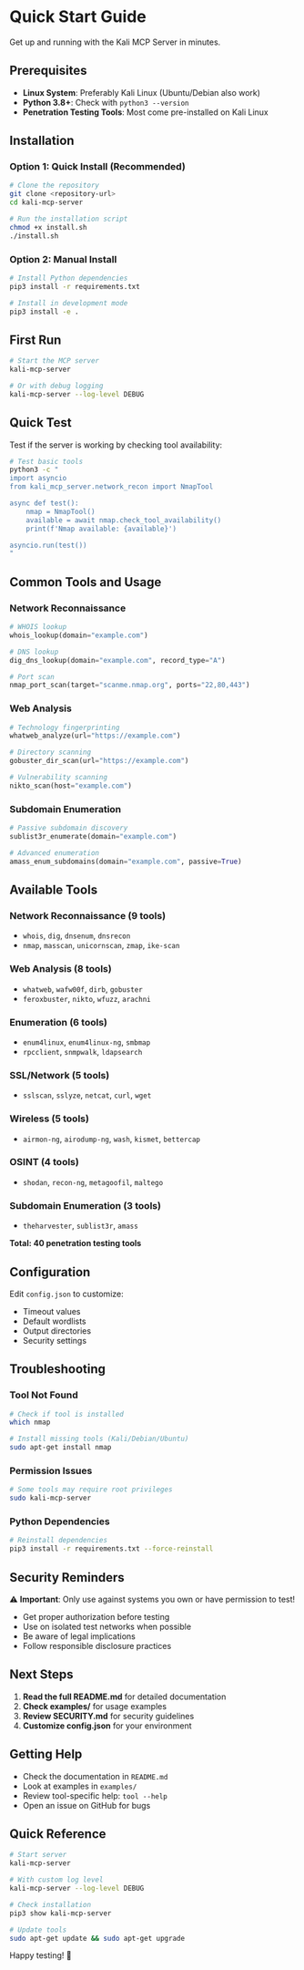# Quick Start Guide

Get up and running with the Kali MCP Server in minutes.

## Prerequisites

- **Linux System**: Preferably Kali Linux (Ubuntu/Debian also work)
- **Python 3.8+**: Check with `python3 --version`
- **Penetration Testing Tools**: Most come pre-installed on Kali Linux

## Installation

### Option 1: Quick Install (Recommended)
```bash
# Clone the repository
git clone <repository-url>
cd kali-mcp-server

# Run the installation script
chmod +x install.sh
./install.sh
```

### Option 2: Manual Install
```bash
# Install Python dependencies
pip3 install -r requirements.txt

# Install in development mode
pip3 install -e .
```

## First Run

```bash
# Start the MCP server
kali-mcp-server

# Or with debug logging
kali-mcp-server --log-level DEBUG
```

## Quick Test

Test if the server is working by checking tool availability:

```bash
# Test basic tools
python3 -c "
import asyncio
from kali_mcp_server.network_recon import NmapTool

async def test():
    nmap = NmapTool()
    available = await nmap.check_tool_availability()
    print(f'Nmap available: {available}')

asyncio.run(test())
"
```

## Common Tools and Usage

### Network Reconnaissance
```python
# WHOIS lookup
whois_lookup(domain="example.com")

# DNS lookup
dig_dns_lookup(domain="example.com", record_type="A")

# Port scan
nmap_port_scan(target="scanme.nmap.org", ports="22,80,443")
```

### Web Analysis
```python
# Technology fingerprinting
whatweb_analyze(url="https://example.com")

# Directory scanning
gobuster_dir_scan(url="https://example.com")

# Vulnerability scanning
nikto_scan(host="example.com")
```

### Subdomain Enumeration
```python
# Passive subdomain discovery
sublist3r_enumerate(domain="example.com")

# Advanced enumeration
amass_enum_subdomains(domain="example.com", passive=True)
```

## Available Tools

### Network Reconnaissance (9 tools)
- `whois`, `dig`, `dnsenum`, `dnsrecon`
- `nmap`, `masscan`, `unicornscan`, `zmap`, `ike-scan`

### Web Analysis (8 tools)
- `whatweb`, `wafw00f`, `dirb`, `gobuster`
- `feroxbuster`, `nikto`, `wfuzz`, `arachni`

### Enumeration (6 tools)
- `enum4linux`, `enum4linux-ng`, `smbmap`
- `rpcclient`, `snmpwalk`, `ldapsearch`

### SSL/Network (5 tools)
- `sslscan`, `sslyze`, `netcat`, `curl`, `wget`

### Wireless (5 tools)
- `airmon-ng`, `airodump-ng`, `wash`, `kismet`, `bettercap`

### OSINT (4 tools)
- `shodan`, `recon-ng`, `metagoofil`, `maltego`

### Subdomain Enumeration (3 tools)
- `theharvester`, `sublist3r`, `amass`

**Total: 40 penetration testing tools**

## Configuration

Edit `config.json` to customize:
- Timeout values
- Default wordlists
- Output directories
- Security settings

## Troubleshooting

### Tool Not Found
```bash
# Check if tool is installed
which nmap

# Install missing tools (Kali/Debian/Ubuntu)
sudo apt-get install nmap
```

### Permission Issues
```bash
# Some tools may require root privileges
sudo kali-mcp-server
```

### Python Dependencies
```bash
# Reinstall dependencies
pip3 install -r requirements.txt --force-reinstall
```

## Security Reminders

⚠️ **Important**: Only use against systems you own or have permission to test!

- Get proper authorization before testing
- Use on isolated test networks when possible
- Be aware of legal implications
- Follow responsible disclosure practices

## Next Steps

1. **Read the full README.md** for detailed documentation
2. **Check examples/** for usage examples
3. **Review SECURITY.md** for security guidelines
4. **Customize config.json** for your environment

## Getting Help

- Check the documentation in `README.md`
- Look at examples in `examples/`
- Review tool-specific help: `tool --help`
- Open an issue on GitHub for bugs

## Quick Reference

```bash
# Start server
kali-mcp-server

# With custom log level
kali-mcp-server --log-level DEBUG

# Check installation
pip3 show kali-mcp-server

# Update tools
sudo apt-get update && sudo apt-get upgrade
```

Happy testing! 🔐






